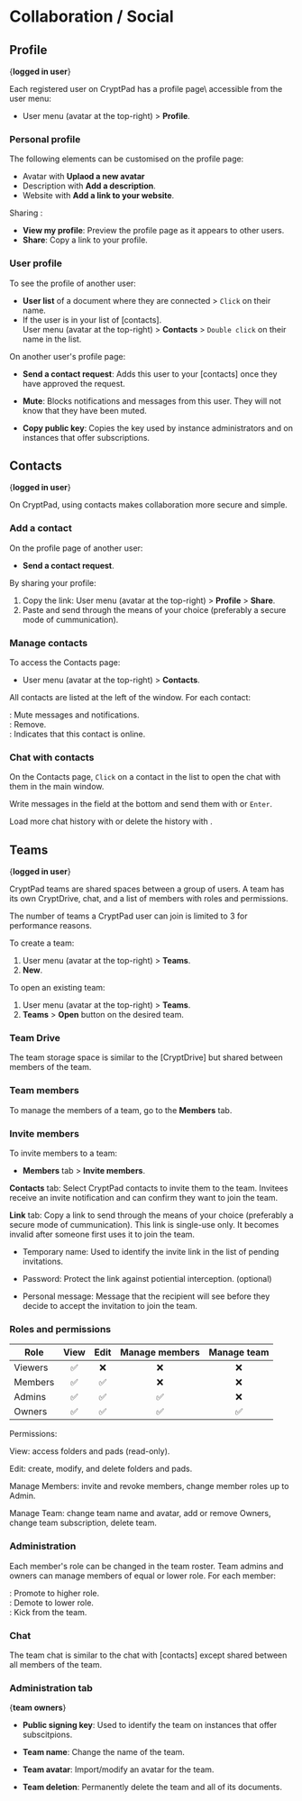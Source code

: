 
# Collaboration / Social 

## Profile
{**logged in user**}

Each registered user on CryptPad has a profile page\ accessible from the user menu:

- User menu (avatar at the top-right) > <i class="fa fa-user-circle"></i> **Profile**.

### Personal profile

The following elements can be customised on the profile page: 

- Avatar with <i class="fa fa-upload"></i> **Uplaod a new avatar**
- Description with <i class="fa fa-pencil"></i> **Add a description**.
- Website with **Add a link to your website**.
  
Sharing : 
  - **View my profile**: Preview the profile page as it appears to other users. 
- <i class="fa fa-share-alt"></i> **Share**: Copy a link to your profile. 

### User profile

To see the profile of another user: 

- **User list** <i class="fa fa-users"></i> <i class="fa fa-eye"></i> of a document where they are connected > `Click` on their name. 
- If the user is in your list of [contacts].   
User menu (avatar at the top-right) > <i class="fa fa-address-book"></i> **Contacts** > `Double click` on their name in the list. 

On another user's profile page: 

- **Send a contact request**: Adds this user to your [contacts] once they have approved the request. 

- <i class="fa fa-bell-slash"></i> **Mute**: Blocks notifications and messages from this user. They will not know that they have been muted. 

- <i class="fa fa-key"></i> **Copy public key**: Copies the key used by instance administrators and on instances that offer subscriptions. 

## Contacts
{**logged in user**}

On CryptPad, using contacts makes collaboration more secure and simple. 

### Add a contact 

On the profile page of another user: 
- **Send a contact request**.

By sharing your profile:

1. Copy the link: User menu (avatar at the top-right) >  <i class="fa fa-user-circle"></i> **Profile** > <i class="fa fa-share-alt"></i> **Share**.
1. Paste and send through the means of your choice (preferably a secure mode of cummunication).

### Manage contacts

To access the Contacts page: 

- User menu (avatar at the top-right) > <i class="fa fa-address-book"></i> **Contacts**.

All contacts are listed at the left of the window. For each contact: 

<i class="fa fa-bell-slash"></i>: Mute messages and notifications.  
<i class="fa fa-user-times"></i>: Remove.  
<i class="fa fa-circle"></i>: Indicates that this contact is online.

### Chat with contacts

On the Contacts page, `Click` on a contact in the list to open the chat with them in the main window. 

Write messages in the field at the bottom and send them with <i class="fa fa-paper-plane"></i> or `Enter`.

Load more chat history with <i class="fa fa-history"></i> or delete the history with <i class="fa fa-eraser"></i>.


## Teams
{**logged in user**}

CryptPad teams are shared spaces between a group of users. A team has its own CryptDrive, chat, and a list of members with roles and permissions. 

The number of teams a CryptPad user can join is limited to 3 for performance reasons. 

To create a team: 
1. User menu (avatar at the top-right) > <i class="fa fa-users"></i> **Teams**.
1. <i class="fa fa-plus-circle"></i> **New**.

To open an existing team: 
1. User menu (avatar at the top-right) > <i class="fa fa-users"></i> **Teams**.
1. <i class="fa fa-list"></i> **Teams** > **Open** button on the desired team. 

### Team Drive

The team storage space is similar to the [CryptDrive] but shared between members of the team. 

### Team members

To manage the members of a team, go to the <i class="fa fa-users"></i> **Members** tab.

### Invite members

To invite members to a team: 

- <i class="fa fa-users"></i> **Members** tab > **Invite members**.

<i class="fa fa-address-book"></i> **Contacts** tab: Select CryptPad contacts to invite them to the team. Invitees receive an invite notification and can confirm they want to join the team. 

<i class="fa fa-link"></i> **Link** tab: Copy a link to send through the means of your choice (preferably a secure mode of cummunication). This link is single-use only. It becomes invalid after someone first uses it to join the team.

- Temporary name: Used to identify the invite link in the list of pending invitations.

- Password: Protect the link against potiential interception. (optional)

- Personal message: Message that the recipient will see before they decide to accept the invitation to join the team. 


### Roles and permissions


| Role | View | Edit | Manage members | Manage team |
| --- | :---: | :---: | :---: | :---: |
| Viewers | ✅ | ❌ | ❌ | ❌ |
| Members | ✅ | ✅ | ❌ | ❌ |
| Admins | ✅ | ✅ | ✅ | ❌ |
| Owners | ✅ | ✅ | ✅ | ✅ |


Permissions: 

View: access folders and pads (read-only).

Edit: create, modify, and delete folders and pads.

Manage Members: invite and revoke members, change member roles up to Admin.

Manage Team: change team name and avatar, add or remove Owners, change team subscription, delete team.

### Administration

Each member's role can be changed in the team roster. Team admins and owners can manage members of equal or lower role. For each member: 

<i class="fa fa-angle-double-up"></i>: Promote to higher role.  
<i class="fa fa-angle-double-down"></i>: Demote to lower role.   
<i class="fa fa-times"></i>: Kick from the team.

### Chat 

The team chat is similar to the chat with [contacts] except shared between all members of the team.

### Administration tab
{**team owners**}

- **Public signing key**: Used to identify the team on instances that offer subscitpions. 

- **Team name**: Change the name of the team. 

- **Team avatar**: Import/modify an avatar for the team.

- **Team deletion**: Permanently delete the team and all of its documents.
